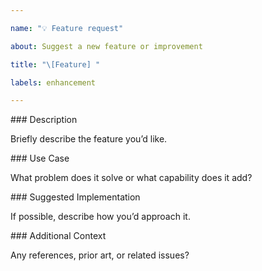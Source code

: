 ```yaml
---

name: "💡 Feature request"

about: Suggest a new feature or improvement

title: "\[Feature] "

labels: enhancement

---
```




\### Description

Briefly describe the feature you’d like.



\### Use Case

What problem does it solve or what capability does it add?



\### Suggested Implementation

If possible, describe how you’d approach it.



\### Additional Context

Any references, prior art, or related issues?



